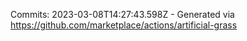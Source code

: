 Commits: 2023-03-08T14:27:43.598Z - Generated via https://github.com/marketplace/actions/artificial-grass
<br>

